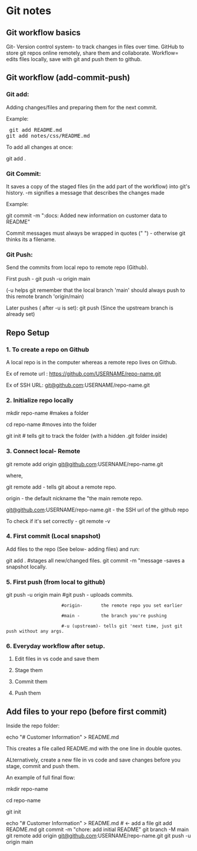 # Git notes

## **Git workflow basics**

Git- Version control system- to track changes in files over time.
GitHub to store git repos online remotely, share them and collaborate.
Workflow= edits files locally, save with git and push them to github. 

## **Git workflow (add-commit-push)**

### **Git add:**

Adding changes/files and preparing them for the next commit.

Example:

<pre> git add README.md
git add notes/css/README.md </pre>

To add all changes at once:

git add .


### **Git Commit:**

It saves a copy of the staged files (in the add part of the workflow) into git's history.
-m signifies a message that describes the changes made

Example:

git commit -m ":docs: Added new information on customer data to README"

Commit messages must always be wrapped in quotes (" ") - otherwise git thinks its a filename.


### **Git Push:**

Send the commits from local repo to remote repo (Github).

First push -                        git push -u origin main  

(-u helps git remember that the local branch 'main' should always push to this remote branch 'origin/main)

Later pushes ( after -u is set):    git push  (Since the upstream branch is already set)


## **Repo Setup**

### 1. To create a repo on Github

A local repo is in the computer whereas a remote repo lives on Github.

Ex of remote url : https://github.com/USERNAME/repo-name.git

Ex of SSH URL:  git@github.com:USERNAME/repo-name.git

### 2. Initialize repo locally 

mkdir repo-name  #makes a folder

cd repo-name #moves into the folder
 
git init  # tells git to track the folder (with a hidden .git folder inside)


### 3. Connect local- Remote

git remote add origin git@github.com:USERNAME/repo-name.git

where,

git remote add - tells git about a remote repo.

origin -  the default nickname the "the main remote repo.

git@github.com:USERNAME/repo-name.git - the SSH url of the github repo

To check if it's set correctly - git remote -v 



### 4. First commit (Local snapshot)

Add files to the repo (See below- adding files) and run:

git add .  #stages all new/changed files.
git commit -m "message -saves a snapshot locally.

### 5. First push (from local to github)

git push -u origin main  #git push -    uploads commits.

                         #origin-       the remote repo you set earlier

                         #main -        the branch you're pushing

                         #-u (upstream)- tells git 'next time, just git push without any args. 


### 6. Everyday workflow after setup.

1. Edit files in vs code and save them
   
2. Stage them
   
3. Commit them
   
4. Push them


## Add files to your repo (before first commit)

Inside the repo folder:

echo "# Customer Information" > README.md

This creates a file called README.md with the one line in double quotes.

ALternatively, create a new file in vs code and save changes before you stage, commit and push them. 

An example of full final flow:

mkdir repo-name

cd repo-name

git init

echo "# Customer Information" > README.md     # ← add a file
git add README.md
git commit -m "chore: add initial README"
git branch -M main
git remote add origin git@github.com:USERNAME/repo-name.git
git push -u origin main
